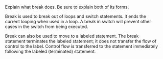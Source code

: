 Explain what break does. Be sure to explain both of its forms.

Break is used to break out of loops and switch statements. It ends the current looping when used in a loop. A break in switch will prevent other cases in the switch from being executed.

Break can also be used to move to a labeled statement. The break statement terminates the labeled statement; it does not transfer the flow of control to the label. Control flow is transferred to the statement immediately following the labeled (terminated) statement.
